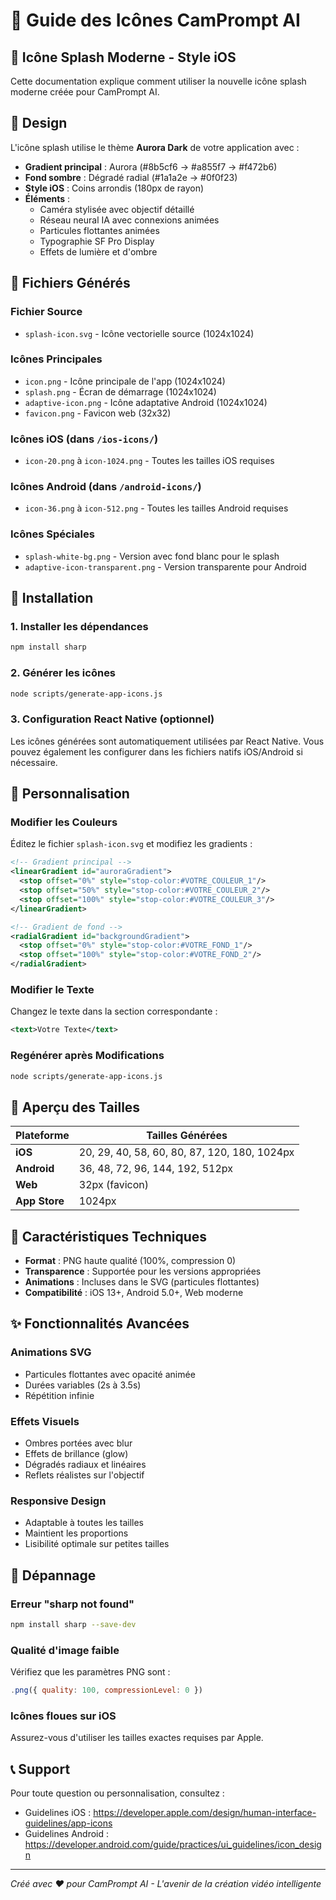 # 🎨 Guide des Icônes CamPrompt AI

## 📱 Icône Splash Moderne - Style iOS

Cette documentation explique comment utiliser la nouvelle icône splash moderne créée pour CamPrompt AI.

## 🎯 Design

L'icône splash utilise le thème **Aurora Dark** de votre application avec :

- **Gradient principal** : Aurora (#8b5cf6 → #a855f7 → #f472b6)
- **Fond sombre** : Dégradé radial (#1a1a2e → #0f0f23)
- **Style iOS** : Coins arrondis (180px de rayon)
- **Éléments** :
  - Caméra stylisée avec objectif détaillé
  - Réseau neural IA avec connexions animées
  - Particules flottantes animées
  - Typographie SF Pro Display
  - Effets de lumière et d'ombre

## 📁 Fichiers Générés

### Fichier Source

- `splash-icon.svg` - Icône vectorielle source (1024x1024)

### Icônes Principales

- `icon.png` - Icône principale de l'app (1024x1024)
- `splash.png` - Écran de démarrage (1024x1024)
- `adaptive-icon.png` - Icône adaptative Android (1024x1024)
- `favicon.png` - Favicon web (32x32)

### Icônes iOS (dans `/ios-icons/`)

- `icon-20.png` à `icon-1024.png` - Toutes les tailles iOS requises

### Icônes Android (dans `/android-icons/`)

- `icon-36.png` à `icon-512.png` - Toutes les tailles Android requises

### Icônes Spéciales

- `splash-white-bg.png` - Version avec fond blanc pour le splash
- `adaptive-icon-transparent.png` - Version transparente pour Android

## 🚀 Installation

### 1. Installer les dépendances

```bash
npm install sharp
```

### 2. Générer les icônes

```bash
node scripts/generate-app-icons.js
```

### 3. Configuration React Native (optionnel)

Les icônes générées sont automatiquement utilisées par React Native. Vous pouvez également les configurer dans les fichiers natifs iOS/Android si nécessaire.

## 🎨 Personnalisation

### Modifier les Couleurs

Éditez le fichier `splash-icon.svg` et modifiez les gradients :

```svg
<!-- Gradient principal -->
<linearGradient id="auroraGradient">
  <stop offset="0%" style="stop-color:#VOTRE_COULEUR_1"/>
  <stop offset="50%" style="stop-color:#VOTRE_COULEUR_2"/>
  <stop offset="100%" style="stop-color:#VOTRE_COULEUR_3"/>
</linearGradient>

<!-- Gradient de fond -->
<radialGradient id="backgroundGradient">
  <stop offset="0%" style="stop-color:#VOTRE_FOND_1"/>
  <stop offset="100%" style="stop-color:#VOTRE_FOND_2"/>
</radialGradient>
```

### Modifier le Texte

Changez le texte dans la section correspondante :

```svg
<text>Votre Texte</text>
```

### Regénérer après Modifications

```bash
node scripts/generate-app-icons.js
```

## 📱 Aperçu des Tailles

| Plateforme    | Tailles Générées                             |
| ------------- | -------------------------------------------- |
| **iOS**       | 20, 29, 40, 58, 60, 80, 87, 120, 180, 1024px |
| **Android**   | 36, 48, 72, 96, 144, 192, 512px              |
| **Web**       | 32px (favicon)                               |
| **App Store** | 1024px                                       |

## 🎯 Caractéristiques Techniques

- **Format** : PNG haute qualité (100%, compression 0)
- **Transparence** : Supportée pour les versions appropriées
- **Animations** : Incluses dans le SVG (particules flottantes)
- **Compatibilité** : iOS 13+, Android 5.0+, Web moderne

## ✨ Fonctionnalités Avancées

### Animations SVG

- Particules flottantes avec opacité animée
- Durées variables (2s à 3.5s)
- Répétition infinie

### Effets Visuels

- Ombres portées avec blur
- Effets de brillance (glow)
- Dégradés radiaux et linéaires
- Reflets réalistes sur l'objectif

### Responsive Design

- Adaptable à toutes les tailles
- Maintient les proportions
- Lisibilité optimale sur petites tailles

## 🔧 Dépannage

### Erreur "sharp not found"

```bash
npm install sharp --save-dev
```

### Qualité d'image faible

Vérifiez que les paramètres PNG sont :

```javascript
.png({ quality: 100, compressionLevel: 0 })
```

### Icônes floues sur iOS

Assurez-vous d'utiliser les tailles exactes requises par Apple.

## 📞 Support

Pour toute question ou personnalisation, consultez :

- Guidelines iOS : https://developer.apple.com/design/human-interface-guidelines/app-icons
- Guidelines Android : https://developer.android.com/guide/practices/ui_guidelines/icon_design

---

_Créé avec ❤️ pour CamPrompt AI - L'avenir de la création vidéo intelligente_

